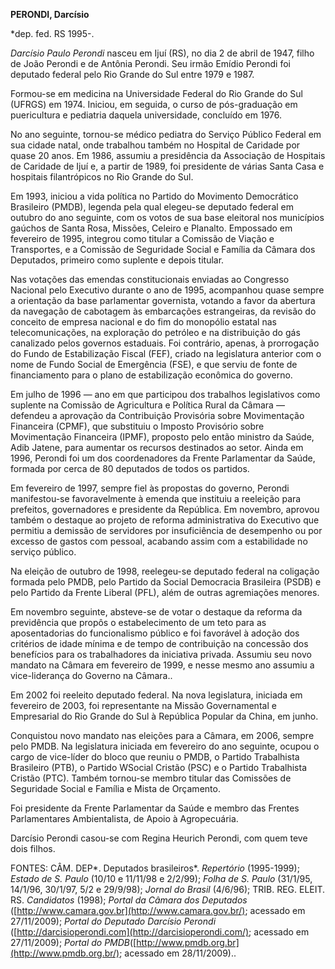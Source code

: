 **PERONDI, Darcísio**

\*dep. fed. RS 1995-.

*Darcísio Paulo Perondi* nasceu em Ijuí (RS), no dia 2 de abril de 1947,
filho de João Perondi e de Antônia Perondi. Seu irmão Emídio Perondi foi
deputado federal pelo Rio Grande do Sul entre 1979 e 1987.

Formou-se em medicina na Universidade Federal do Rio Grande do Sul
(UFRGS) em 1974. Iniciou, em seguida, o curso de pós-graduação em
puericultura e pediatria daquela universidade, concluído em 1976.

No ano seguinte, tornou-se médico pediatra do Serviço Público Federal em
sua cidade natal, onde trabalhou também no Hospital de Caridade por
quase 20 anos. Em 1986, assumiu a presidência da Associação de Hospitais
de Caridade de Ijuí e, a partir de 1989, foi presidente de várias Santa
Casa e hospitais filantrópicos no Rio Grande do Sul.

Em 1993, iniciou a vida política no Partido do Movimento Democrático
Brasileiro (PMDB), legenda pela qual elegeu-se deputado federal em
outubro do ano seguinte, com os votos de sua base eleitoral nos
municípios gaúchos de Santa Rosa, Missões, Celeiro e Planalto. Empossado
em fevereiro de 1995, integrou como titular a Comissão de Viação e
Transportes, e a Comissão de Seguridade Social e Família da Câmara dos
Deputados, primeiro como suplente e depois titular.

Nas votações das emendas constitucionais enviadas ao Congresso Nacional
pelo Executivo durante o ano de 1995, acompanhou quase sempre a
orientação da base parlamentar governista, votando a favor da abertura
da navegação de cabotagem às embarcações estrangeiras, da revisão do
conceito de empresa nacional e do fim do monopólio estatal nas
telecomunicações, na exploração do petróleo e na distribuição do gás
canalizado pelos governos estaduais. Foi contrário, apenas, à
prorrogação do Fundo de Estabilização Fiscal (FEF), criado na
legislatura anterior com o nome de Fundo Social de Emergência (FSE), e
que serviu de fonte de financiamento para o plano de estabilização
econômica do governo.

Em julho de 1996 — ano em que participou dos trabalhos legislativos como
suplente na Comissão de Agricultura e Política Rural da Câmara —
defendeu a aprovação da Contribuição Provisória sobre Movimentação
Financeira (CPMF), que substituiu o Imposto Provisório sobre
Movimentação Financeira (IPMF), proposto pelo então ministro da Saúde,
Adib Jatene, para aumentar os recursos destinados ao setor. Ainda em
1996, Perondi foi um dos coordenadores da Frente Parlamentar da Saúde,
formada por cerca de 80 deputados de todos os partidos.

Em fevereiro de 1997, sempre fiel às propostas do governo, Perondi
manifestou-se favoravelmente à emenda que instituiu a reeleição para
prefeitos, governadores e presidente da República. Em novembro, aprovou
também o destaque ao projeto de reforma administrativa do Executivo que
permitiu a demissão de servidores por insuficiência de desempenho ou por
excesso de gastos com pessoal, acabando assim com a estabilidade no
serviço público.

Na eleição de outubro de 1998, reelegeu-se deputado federal na coligação
formada pelo PMDB, pelo Partido da Social Democracia Brasileira (PSDB) e
pelo Partido da Frente Liberal (PFL), além de outras agremiações
menores.

Em novembro seguinte, absteve-se de votar o destaque da reforma da
previdência que propôs o estabelecimento de um teto para as
aposentadorias do funcionalismo público e foi favorável à adoção dos
critérios de idade mínima e de tempo de contribuição na concessão dos
benefícios para os trabalhadores da iniciativa privada. Assumiu seu novo
mandato na Câmara em fevereiro de 1999, e nesse mesmo ano assumiu a
vice-liderança do Governo na Câmara..

Em 2002 foi reeleito deputado federal. Na nova legislatura, iniciada em
fevereiro de 2003, foi representante na Missão Governamental e
Empresarial do Rio Grande do Sul à República Popular da China, em junho.

Conquistou novo mandato nas eleições para a Câmara, em 2006, sempre pelo
PMDB. Na legislatura iniciada em fevereiro do ano seguinte, ocupou o
cargo de vice-líder do bloco que reuniu o PMDB, o Partido Trabalhista
Brasileiro (PTB), o Partido WSocial Cristão (PSC) e o Partido
Trabalhista Cristão (PTC). Também tornou-se membro titular das Comissões
de Seguridade Social e Família e Mista de Orçamento.

Foi presidente da Frente Parlamentar da Saúde e membro das Frentes
Parlamentares Ambientalista, de Apoio à Agropecuária.

Darcísio Perondi casou-se com Regina Heurich Perondi, com quem teve dois
filhos.

FONTES: CÂM. DEP*. Deputados brasileiros*. *Repertório* (1995-1999);
*Estado de S. Paulo* (10/10 e 11/11/98 e 2/2/99); *Folha de S. Paulo*
(31/1/95, 14/1/96, 30/1/97, 5/2 e 29/9/98); *Jornal do Brasil* (4/6/96);
TRIB. REG. ELEIT. RS. *Candidatos* (1998); *Portal da Câmara dos
Deputados* ([http://www.camara.gov.br](http://www.camara.gov.br/);
acessado em 27/11/2009); *Portal do Deputado Darcísio Perondi*
([http://darcisioperondi.com](http://darcisioperondi.com/); acessado em
27/11/2009); *Portal do
PMDB*([http://www.pmdb.org.br](http://www.pmdb.org.br/); acessado em
28/11/2009)..

 
